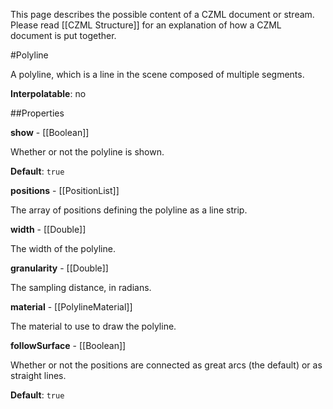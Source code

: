 This page describes the possible content of a CZML document or stream.  Please read [[CZML Structure]] for an explanation of how a CZML document is put together.

#Polyline

A polyline, which is a line in the scene composed of multiple segments.

**Interpolatable**: no

##Properties

**show** - [[Boolean]]

Whether or not the polyline is shown.

**Default**: `true`


**positions** - [[PositionList]]

The array of positions defining the polyline as a line strip.


**width** - [[Double]]

The width of the polyline.


**granularity** - [[Double]]

The sampling distance, in radians.


**material** - [[PolylineMaterial]]

The material to use to draw the polyline.


**followSurface** - [[Boolean]]

Whether or not the positions are connected as great arcs (the default) or as straight lines.

**Default**: `true`


